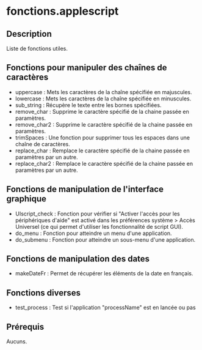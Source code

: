 # fonctions.applescript #

## Description ##

Liste de fonctions utiles.

## Fonctions pour manipuler des chaînes de caractères ##

+ uppercase : Mets les caractères de la chaîne spécifiée en majuscules.
+ lowercase : Mets les caractères de la chaîne spécifiée en minuscules.
+ sub_string : Récupère le texte entre les bornes spécifiées.
+ remove_char : Supprime le caractère spécifié de la chaine passée en paramètres.
+ remove_char2 : Supprime le caractère spécifié de la chaine passée en paramètres.
+ trimSpaces : Une fonction pour supprimer tous les espaces dans une chaîne de caractères.
+ replace_char : Remplace le caractère spécifié de la chaine passée en paramètres par un autre.
+ replace_char2 : Remplace le caractère spécifié de la chaine passée en paramètres par un autre.


## Fonctions de manipulation de l'interface graphique ##

+ UIscript_check : Fonction pour vérifier si "Activer l'accès pour les périphériques d'aide" est activé dans les préférences système > Accès Universel (ce qui permet d'utiliser les fonctionnalité de script GUI).
+ do_menu : Fonction pour atteindre un menu d'une application.
+ do_submenu : Fonction pour atteindre un sous-menu d'une application.


## Fonctions de manipulation des dates ##

+ makeDateFr : Permet de récupérer les éléments de la date en français.


## Fonctions diverses ##

+ test_process : Test si l'application "processName" est en lancée ou pas


## Prérequis ##

Aucuns.

